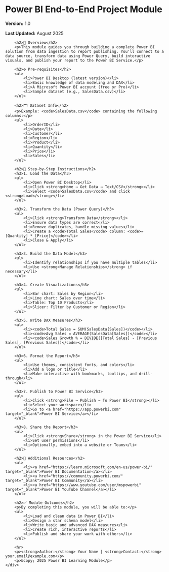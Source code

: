 <!DOCTYPE html>
<html lang="en">
<head>
    <meta charset="UTF-8">
    <title>Power BI End-to-End Module</title>
   
</head>
<body>
    <div class="container">
        <h1>Power BI End-to-End Project Module</h1>
        <p><strong>Version:</strong> 1.0</p>
        <p><strong>Last Updated:</strong> August 2025</p>

        <h2>📌 Overview</h2>
        <p>This module guides you through building a complete Power BI solution from data ingestion to report publishing. You'll connect to a data source, transform data using Power Query, build interactive visuals, and publish your report to the Power BI Service.</p>

        <h2>⚙️ Pre-requisites</h2>
        <ul>
            <li>Power BI Desktop (latest version)</li>
            <li>Basic knowledge of data modeling and DAX</li>
            <li>A Microsoft Power BI account (free or Pro)</li>
            <li>Sample dataset (e.g., SalesData.csv)</li>
        </ul>

        <h2>🗂️ Dataset Info</h2>
        <p>Example: <code>SalesData.csv</code> containing the following columns:</p>
        <ul>
            <li>OrderID</li>
            <li>Date</li>
            <li>Customer</li>
            <li>Region</li>
            <li>Product</li>
            <li>Quantity</li>
            <li>Price</li>
            <li>Sales</li>
        </ul>

        <h2>🚀 Step-by-Step Instructions</h2>
        <h3>1. Load the Data</h3>
        <ul>
            <li>Open Power BI Desktop</li>
            <li>Click <strong>Home → Get Data → Text/CSV</strong></li>
            <li>Select <code>SalesData.csv</code> and click <strong>Load</strong></li>
        </ul>

        <h3>2. Transform the Data (Power Query)</h3>
        <ul>
            <li>Click <strong>Transform Data</strong></li>
            <li>Ensure data types are correct</li>
            <li>Remove duplicates, handle missing values</li>
            <li>Create a <code>Total Sales</code> column: <code>= [Quantity] * [Price]</code></li>
            <li>Close & Apply</li>
        </ul>

        <h3>3. Build the Data Model</h3>
        <ul>
            <li>Identify relationships if you have multiple tables</li>
            <li>Use <strong>Manage Relationships</strong> if necessary</li>
        </ul>

        <h3>4. Create Visualizations</h3>
        <ul>
            <li>Bar chart: Sales by Region</li>
            <li>Line chart: Sales over time</li>
            <li>Table: Top 10 Products</li>
            <li>Slicer: Filter by Customer or Region</li>
        </ul>

        <h3>5. Write DAX Measures</h3>
        <ul>
            <li><code>Total Sales = SUM(SalesData[Sales])</code></li>
            <li><code>Avg Sales = AVERAGE(SalesData[Sales])</code></li>
            <li><code>Sales Growth % = DIVIDE([Total Sales] - [Previous Sales], [Previous Sales])</code></li>
        </ul>

        <h3>6. Format the Report</h3>
        <ul>
            <li>Use themes, consistent fonts, and colors</li>
            <li>Add a logo or title</li>
            <li>Make interactive with bookmarks, tooltips, and drill-through</li>
        </ul>

        <h3>7. Publish to Power BI Service</h3>
        <ul>
            <li>Click <strong>File → Publish → To Power BI</strong></li>
            <li>Select your workspace</li>
            <li>Go to <a href="https://app.powerbi.com" target="_blank">Power BI Service</a></li>
        </ul>

        <h3>8. Share the Report</h3>
        <ul>
            <li>Click <strong>Share</strong> in the Power BI Service</li>
            <li>Set user permissions</li>
            <li>Optionally, embed into a website or Teams</li>
        </ul>

        <h2>📘 Additional Resources</h2>
        <ul>
            <li><a href="https://learn.microsoft.com/en-us/power-bi/" target="_blank">Power BI Documentation</a></li>
            <li><a href="https://community.powerbi.com/" target="_blank">Power BI Community</a></li>
            <li><a href="https://www.youtube.com/user/mspowerbi" target="_blank">Power BI YouTube Channel</a></li>
        </ul>

        <h2>✅ Module Outcomes</h2>
        <p>By completing this module, you will be able to:</p>
        <ul>
            <li>Load and clean data in Power BI</li>
            <li>Design a star schema model</li>
            <li>Write basic and advanced DAX measures</li>
            <li>Create rich, interactive reports</li>
            <li>Publish and share your work with others</li>
        </ul>

        <hr>
        <p><strong>Author:</strong> Your Name | <strong>Contact:</strong> your.email@example.com</p>
        <p>&copy; 2025 Power BI Learning Module</p>
    </div>
</body>
</html>
